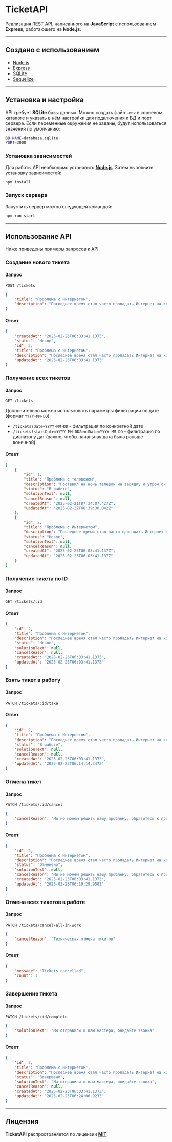 # TicketAPI

Реализация REST API, написанного на **JavaScript** с использованием **Express**, работающего на **Node.js**.

---

## Создано с использованием

- [Node.js](https://nodejs.org/en/)
- [Express](https://expressjs.com/)
- [SQLite](https://www.sqlite.org/)
- [Sequelize](https://sequelize.org/)

---

## Установка и настройка

API требует **SQLite** базы данных. Можно создать файл `.env` в корневом каталоге и указать в нём настройки для подключения к БД и порт сервера. Если переменные окружения не заданы, будут использоваться значения по умолчанию:

```bash
DB_NAME=database.sqlite
PORT=3000
```

### Установка зависимостей

Для работы API необходимо установить [**Node.js**](https://nodejs.org/en/). Затем выполните установку зависимостей:

```bash
npm install
```

### Запуск сервера

Запустить сервер можно следующей командой:

```bash
npm run start
```

---

## Использование API

Ниже приведены примеры запросов к API.

### Создание нового тикета

#### Запрос

`POST /tickets`

```json
{
    "title": "Проблема с Интернетом",
    "description": "Последнее время стал часто пропадать Интернет на компьютере"
}
```

#### Ответ

```json
{
    "createdAt": "2025-02-23T06:03:41.137Z",
    "status": "Новое",
    "id": 2,
    "title": "Проблема с Интернетом",
    "description": "Последнее время стал часто пропадать Интернет на компьютере",
    "updatedAt": "2025-02-23T06:03:41.137Z"
}
```

### Получение всех тикетов

#### Запрос

`GET /tickets`

Дополнительно можно использовать параметры фильтрации по дате (формат `YYYY-MM-DD`):
- `/tickets?date=YYYY-MM-DD` - фильтрация по конкретной дате
- `/tickets?startDate=YYYY-MM-DD&endDate=YYYY-MM-DD` - фильтрация по диапазону дат (важно, чтобы начальная дата была раньше конечной)

#### Ответ

```json
[
    {
        "id": 1,
        "title": "Проблема с телефоном",
        "description": "Поставил на ночь телефон на зарядку и утром он перестал включаться",
        "status": "В работе",
        "solutionText": null,
        "cancelReason": null,
        "createdAt": "2025-02-21T07:34:07.427Z",
        "updatedAt": "2025-02-22T08:39:30.042Z"
    },
    {
        "id": 2,
        "title": "Проблема с Интернетом",
        "description": "Последнее время стал часто пропадать Интернет на компьютере",
        "status": "Новое",
        "solutionText": null,
        "cancelReason": null,
        "createdAt": "2025-02-23T06:03:41.137Z",
        "updatedAt": "2025-02-23T06:03:41.137Z"
    }
]
```

### Получение тикета по ID

#### Запрос

`GET /tickets/:id`

#### Ответ

```json
{
    "id": 2,
    "title": "Проблема с Интернетом",
    "description": "Последнее время стал часто пропадать Интернет на компьютере",
    "status": "Новое",
    "solutionText": null,
    "cancelReason": null,
    "createdAt": "2025-02-23T06:03:41.137Z",
    "updatedAt": "2025-02-23T06:03:41.137Z"
}
```

### Взять тикет в работу

#### Запрос

`PATCH /tickets/:id/take`

#### Ответ

```json
{
    "id": 2,
    "title": "Проблема с Интернетом",
    "description": "Последнее время стал часто пропадать Интернет на компьютере",
    "status": "В работе",
    "solutionText": null,
    "cancelReason": null,
    "createdAt": "2025-02-23T06:03:41.137Z",
    "updatedAt": "2025-02-23T06:14:14.347Z"
}
```

### Отмена тикет

#### Запрос

`PATCH /tickets/:id/cancel`

```json
{
    "cancelReason": "Мы не можем решить вашу проблему, обратитесь к провайдеру"
}
```

#### Ответ

```json
{
    "id": 2,
    "title": "Проблема с Интернетом",
    "description": "Последнее время стал часто пропадать Интернет на компьютере",
    "status": "Отменено",
    "solutionText": null,
    "cancelReason": "Мы не можем решить вашу проблему, обратитесь к провайдеру",
    "createdAt": "2025-02-23T06:03:41.137Z",
    "updatedAt": "2025-02-23T06:19:29.958Z"
}
```

### Отмена всех тикетов в работе

#### Запрос

`PATCH /tickets/cancel-all-in-work`

```json
{
    "cancelReason": "Техническая отмена тикетов"
}
```

#### Ответ

```json
{
    "message": "Tickets cancelled",
    "count": 1
}
```

### Завершение тикета

#### Запрос

`PATCH /tickets/:id/complete`

```json
{
    "solutionText": "Мы отправили к вам мастера, ожидайте звонка"
}
```

#### Ответ

```json
{
    "id": 2,
    "title": "Проблема с Интернетом",
    "description": "Последнее время стал часто пропадать Интернет на компьютере",
    "status": "Завершено",
    "solutionText": "Мы отправили к вам мастера, ожидайте звонка",
    "cancelReason": null,
    "createdAt": "2025-02-23T06:03:41.137Z",
    "updatedAt": "2025-02-23T06:24:06.923Z"
}
```

---

## Лицензия

**TicketAPI** распространяется по лицензии [**MIT**](https://opensource.org/license/mit/).
